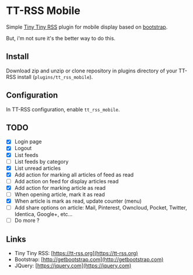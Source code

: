 TT-RSS Mobile
==============

Simple [Tiny Tiny RSS](https://tt-rss.org) plugin for mobile display based on [bootstrap](http://getbootstrap.com).

But, i'm not sure it's the better way to do this.

## Install

Download zip and unzip or clone repository in plugins directory of your TT-RSS install (`plugins/tt_rss_mobile`).

## Configuration

In TT-RSS configuration, enable `tt_rss_mobile`.

## TODO

- [x] Login page
- [x] Logout
- [x] List feeds
- [ ] List feeds by category
- [x] List unread articles
- [x] Add action for marking all articles of feed as read
- [ ] Add action on feed for display articles read
- [x] Add action for marking article as read
- [ ] When opening article, mark it as read
- [x] When article is mark as read, update counter (menu)
- [ ] Add share options on article: Mail, Pinterest, Owncloud, Pocket, Twitter, Identica, Google+, etc...
- [ ] Do more ?

## Links

- Tiny Tiny RSS: [https://tt-rss.org](https://tt-rss.org)
- Bootstrap: [http://getbootstrap.com](http://getbootstrap.com)
- JQuery: [https://jquery.com](https://jquery.com)
